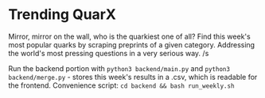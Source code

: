 # Trending QuarX

Mirror, mirror on the wall, who is the quarkiest one of all? Find this week's most popular quarks by scraping preprints of a given category. Addressing the world's most pressing questions in a very serious way. /s

Run the backend portion with `python3 backend/main.py` and `python3 backend/merge.py` - stores this week's results in a .csv, which is readable for the frontend. Convenience script: `cd backend && bash run_weekly.sh`